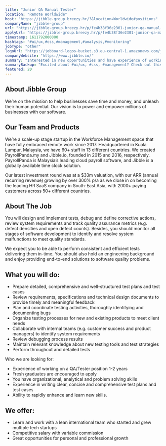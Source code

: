 ```yaml
---
title: "Junior QA Manual Tester"
location: "Remote Worldwide"
host: "https://jibble-group.breezy.hr/?&location=Worldwide#positions"
companyName: "jibble-group"
url: "https://jibble-group.breezy.hr/p/fe4b38f36e2301-junior-qa-manual-tester"
applyUrl: "https://jibble-group.breezy.hr/p/fe4b38f36e2301-junior-qa-manual-tester/apply"
timestamp: 1611792000000
hashtags: "#ui/ux,#css,#management,#analysis,#monitoring"
jobType: "other"
logoUrl: "https://jobboard-logos-bucket.s3.eu-central-1.amazonaws.com/jibble-group"
companyWebsite: "https://www.jibble.io/"
summary: "Interested in new opportunities and have experience of working on a QA/Tester position 1-2 years? Jibble-group has a job opening for a junior qa manual tester."
summaryBackup: "Excited about #ui/ux, #css, #management? Check out this job post!"
featured: 20
---
```


## About Jibble Group

We’re on the mission to help businesses save time and money, and unleash their human potential. Our vision is to power and empower millions of businesses with our software.

## Our Team and Products

We’re a scale-up stage startup in the Workforce Management space that have fully embraced remote work since 2017. Headquartered in Kuala Lumpur, Malaysia, we have 60+ staff in 13 different countries. We created PayrollPanda.my and Jibble.io, founded in 2015 and 2016, respectively. PayrollPanda is Malaysia’s leading cloud payroll software, and Jibble is a globally available time clock solution.

Our latest investment round was at a $33m valuation, with our ARR (annual recurring revenue) growing by over 300% p/a as we close in on becoming the leading HR SaaS company in South-East Asia, with 2000+ paying customers across 50+ different countries.

## About The Job

You will design and implement tests, debug and define corrective actions, review system requirements and track quality assurance metrics (e.g. defect densities and open defect counts). Besides, you should monitor all stages of software development to identify and resolve system malfunctions to meet quality standards.

We expect you to be able to perform consistent and efficient tests delivering them in-time. You should also hold an engineering background and enjoy providing end-to-end solutions to software quality problems.

## What you will do:

*   Prepare detailed, comprehensive and well-structured test plans and test cases
*   Review requirements, specifications and technical design documents to provide timely and meaningful feedback
*   Plan and coordinate testing activities, thoroughly identifying and documenting bugs
*   Organize testing processes for new and existing products to meet client needs
*   Collaborate with internal teams (e.g. customer success and product managers) to identify system requirements
*   Review debugging process results
*   Maintain relevant knowledge about new testing tools and test strategies
*   Perform throughout and detailed tests

Who we are looking for:

*   Experience of working on a QA/Tester position 1-2 years
*   Fresh graduates are encouraged to apply
*   You have organizational, analytical and problem solving skills
*   Experience in writing clear, concise and comprehensive test plans and test cases
*   Ability to rapidly enhance and learn new skills.

## We offer:

*   Learn and work with a lean international team who started and grew multiple tech startups
*   Competitive salary with variable commission
*   Great opportunities for personal and professional growth
